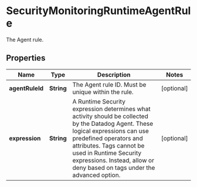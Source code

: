 

# SecurityMonitoringRuntimeAgentRule

The Agent rule.

## Properties

Name | Type | Description | Notes
------------ | ------------- | ------------- | -------------
**agentRuleId** | **String** | The Agent rule ID. Must be unique within the rule. |  [optional]
**expression** | **String** | A Runtime Security expression determines what activity should be collected by the Datadog Agent. These logical expressions can use predefined operators and attributes. Tags cannot be used in Runtime Security expressions. Instead, allow or deny based on tags under the advanced option. |  [optional]




